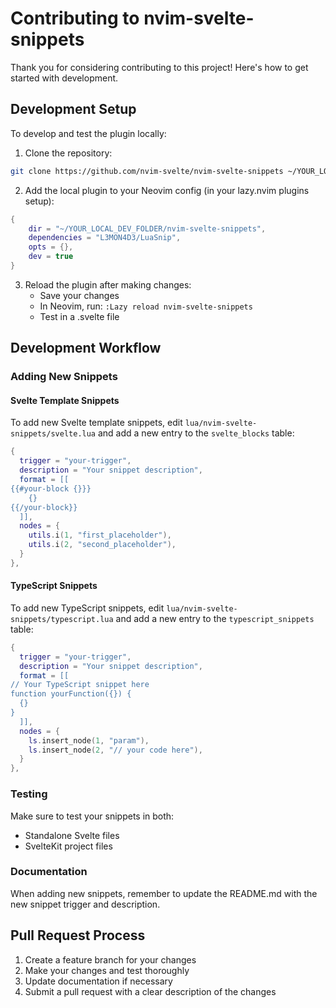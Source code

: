 # Contributing to nvim-svelte-snippets

Thank you for considering contributing to this project! Here's how to get started with development.

## Development Setup

To develop and test the plugin locally:

1. Clone the repository:

```bash
git clone https://github.com/nvim-svelte/nvim-svelte-snippets ~/YOUR_LOCAL_DEV_FOLDER/nvim-svelte-snippets
```

2. Add the local plugin to your Neovim config (in your lazy.nvim plugins setup):

```lua
{
    dir = "~/YOUR_LOCAL_DEV_FOLDER/nvim-svelte-snippets",
    dependencies = "L3MON4D3/LuaSnip",
    opts = {},
    dev = true
}
```

3. Reload the plugin after making changes:
   - Save your changes
   - In Neovim, run: `:Lazy reload nvim-svelte-snippets`
   - Test in a .svelte file

## Development Workflow

### Adding New Snippets

#### Svelte Template Snippets

To add new Svelte template snippets, edit `lua/nvim-svelte-snippets/svelte.lua` and add a new entry to the `svelte_blocks` table:

```lua
{
  trigger = "your-trigger",
  description = "Your snippet description",
  format = [[
{{#your-block {}}}
    {}
{{/your-block}}
  ]],
  nodes = {
    utils.i(1, "first_placeholder"),
    utils.i(2, "second_placeholder"),
  }
},
```

#### TypeScript Snippets

To add new TypeScript snippets, edit `lua/nvim-svelte-snippets/typescript.lua` and add a new entry to the `typescript_snippets` table:

```lua
{
  trigger = "your-trigger",
  description = "Your snippet description",
  format = [[
// Your TypeScript snippet here
function yourFunction({}) {
  {}
}
  ]],
  nodes = {
    ls.insert_node(1, "param"),
    ls.insert_node(2, "// your code here"),
  }
},
```

### Testing

Make sure to test your snippets in both:

- Standalone Svelte files
- SvelteKit project files

### Documentation

When adding new snippets, remember to update the README.md with the new snippet trigger and description.

## Pull Request Process

1. Create a feature branch for your changes
2. Make your changes and test thoroughly
3. Update documentation if necessary
4. Submit a pull request with a clear description of the changes
